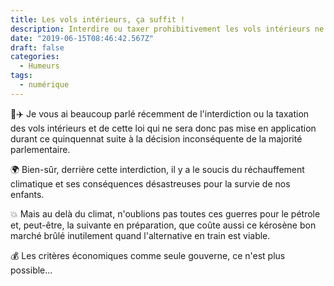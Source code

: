 ```yaml
---
title: Les vols intérieurs, ça suffit !
description: Interdire ou taxer prohibitivement les vols intérieurs ne doit plus être un tabou dans un monde qui se réchauffe dangeureusement !
date: "2019-06-15T08:46:42.567Z"
draft: false
categories:
  - Humeurs
tags:
  - numérique
---
```


🚫✈️ Je vous ai beaucoup parlé récemment de l'interdiction ou la taxation des vols intérieurs et de cette loi qui ne sera donc pas mise en application durant ce quinquennat suite à la décision inconséquente de la majorité parlementaire.

🌍 Bien-sûr, derrière cette interdiction, il y a le soucis du réchauffement climatique et ses conséquences désastreuses pour la survie de nos enfants.

💥 Mais au delà du climat, n'oublions pas toutes ces guerres pour le pétrole et, peut-être, la suivante en préparation, que coûte aussi ce kérosène bon marché brûlé inutilement quand l'alternative en train est viable.

💰 Les critères économiques comme seule gouverne, ce n'est plus possible...
